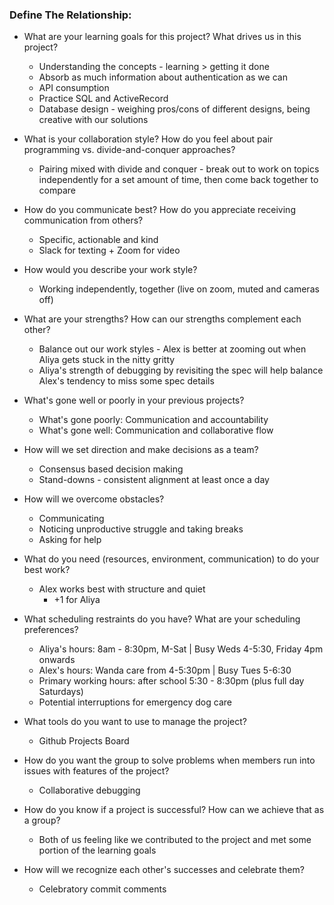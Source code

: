 ### Define The Relationship:
* What are your learning goals for this project? What drives us in this project?  
  * Understanding the concepts - learning > getting it done
  * Absorb as much information about authentication as we can
  * API consumption
  * Practice SQL and ActiveRecord
  * Database design - weighing pros/cons of different designs, being creative with our solutions

* What is your collaboration style? How do you feel about pair programming vs. divide-and-conquer approaches?  
  * Pairing mixed with divide and conquer - break out to work on topics independently for a set amount of time, then come back together to compare

* How do you communicate best? How do you appreciate receiving communication from others?  
  * Specific, actionable and kind
  * Slack for texting + Zoom for video  

* How would you describe your work style?
  * Working independently, together (live on zoom, muted and cameras off)

* What are your strengths? How can our strengths complement each other?  
  * Balance out our work styles - Alex is better at zooming out when Aliya gets stuck in the nitty gritty
  * Aliya's strength of debugging by revisiting the spec will help balance Alex's tendency to miss some spec details  

* What's gone well or poorly in your previous projects?  
  * What's gone poorly: Communication and accountability
  * What's gone well: Communication and collaborative flow

* How will we set direction and make decisions as a team?  
  * Consensus based decision making
  * Stand-downs - consistent alignment at least once a day

* How will we overcome obstacles?  
  * Communicating
  * Noticing unproductive struggle and taking breaks
  * Asking for help

* What do you need (resources, environment, communication) to do your best work?  
  * Alex works best with structure and quiet
    * +1 for Aliya

* What scheduling restraints do you have? What are your scheduling preferences?  
  * Aliya's hours: 8am - 8:30pm, M-Sat | Busy Weds 4-5:30, Friday 4pm onwards
  * Alex's hours: Wanda care from 4-5:30pm | Busy Tues 5-6:30
  * Primary working hours: after school 5:30 - 8:30pm (plus full day Saturdays)
  * Potential interruptions for emergency dog care

* What tools do you want to use to manage the project?  
  * Github Projects Board

* How do you want the group to solve problems when members run into issues with features of the project?  
  * Collaborative debugging

* How do you know if a project is successful? How can we achieve that as a group?  
  * Both of us feeling like we contributed to the project and met some portion of the learning goals

* How will we recognize each other's successes and celebrate them?
  * Celebratory commit comments  
